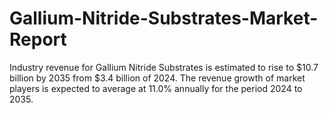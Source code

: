 # Gallium-Nitride-Substrates-Market-Report
Industry revenue for Gallium Nitride Substrates is estimated to rise to $10.7 billion by 2035 from $3.4 billion of 2024. The revenue growth of market players is expected to average at 11.0% annually for the period 2024 to 2035.
